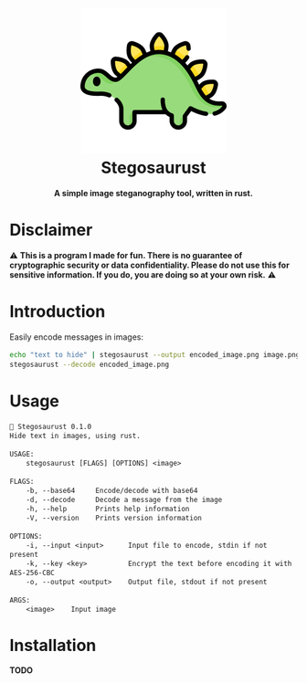 <h1 align="center">
  <img src=".github/logo.png" alt="Stegosaurust" width="256" />
  <br />
  Stegosaurust
</h1>

<p align="center"><b>A simple image steganography tool, written in rust.</b></p>

# Disclaimer
:warning: **This is a program I made for fun. There is no guarantee of cryptographic security or data confidentiality. Please do not use this for sensitive information. If you do, you are doing so at your own risk.** :warning:

# Introduction
Easily encode messages in images:
```bash
echo "text to hide" | stegosaurust --output encoded_image.png image.png
stegosaurust --decode encoded_image.png 
```

# Usage
```
🦕 Stegosaurust 0.1.0
Hide text in images, using rust.

USAGE:
    stegosaurust [FLAGS] [OPTIONS] <image>

FLAGS:
    -b, --base64     Encode/decode with base64
    -d, --decode     Decode a message from the image
    -h, --help       Prints help information
    -V, --version    Prints version information

OPTIONS:
    -i, --input <input>      Input file to encode, stdin if not present
    -k, --key <key>          Encrypt the text before encoding it with AES-256-CBC
    -o, --output <output>    Output file, stdout if not present

ARGS:
    <image>    Input image
```

# Installation
**TODO**